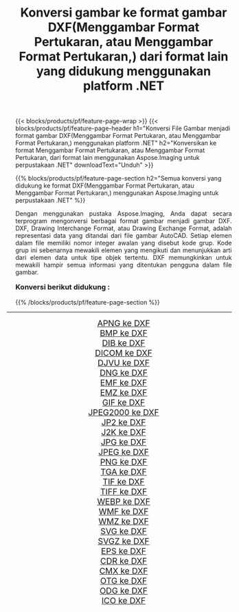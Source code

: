﻿---
title: Konversi gambar ke format gambar DXF(Menggambar Format Pertukaran, atau Menggambar Format Pertukaran,) dari format lain yang didukung menggunakan platform .NET 
weight: 3920
url: /id/net/conversion/to/dxf/ 
lang: id
langdirlevel: 2
locales: zh-hans,ja,it,ru,de,es,fr,nl,id,lt,pl,pt,vi,tr,ko,zh-hant,ar,hi,th,sv,cs,uk,he
description: Menggunakan Aspose.Imaging untuk pustaka .NET, mudah untuk mengonversi ke DXF(Menggambar Format Pertukaran, atau Menggambar Format Pertukaran,) dari format gambar lain yang didukung
---

{{< blocks/products/pf/feature-page-wrap >}}
{{< blocks/products/pf/feature-page-header h1="Konversi File Gambar menjadi format gambar DXF(Menggambar Format Pertukaran, atau Menggambar Format Pertukaran,) menggunakan platform .NET" h2="Konversikan ke format Menggambar Format Pertukaran, atau Menggambar Format Pertukaran, dari format lain menggunakan Aspose.Imaging untuk perpustakaan .NET" downloadText="Unduh" >}}


{{% blocks/products/pf/feature-page-section  h2="Semua konversi yang didukung ke format DXF(Menggambar Format Pertukaran, atau Menggambar Format Pertukaran,) menggunakan Aspose.Imaging untuk perpustakaan .NET" %}}
<p align=justify>Dengan menggunakan pustaka Aspose.Imaging, Anda dapat secara terprogram mengonversi berbagai format gambar menjadi gambar DXF. DXF, Drawing Interchange Format, atau Drawing Exchange Format, adalah representasi data yang ditandai dari file gambar AutoCAD. Setiap elemen dalam file memiliki nomor integer awalan yang disebut kode grup. Kode grup ini sebenarnya mewakili elemen yang mengikuti dan menunjukkan arti dari elemen data untuk tipe objek tertentu. DXF memungkinkan untuk mewakili hampir semua informasi yang ditentukan pengguna dalam file gambar.</p>
<h3 style="margin-top:16px;">
Konversi berikut didukung :
</h3>
{{% /blocks/products/pf/feature-page-section %}}
<div class="container-fluid productfamilypage bg-gray">
    <div class="convertypes bg-gray agp-content section">
        <div class="container">
		<hr style="margin-left:-20px;"/>
		<div class="row other-converters" style="gap: 10px;font-size: 19px;text-align:center;">
		    <div class='col-md-3 other-converter remove-lp remove-rp'><a href="/imaging/id/net/conversion/apng-to-dxf/" style="padding:15px;">APNG ke DXF</a></div>
<div class='col-md-3 other-converter remove-lp remove-rp'><a href="/imaging/id/net/conversion/bmp-to-dxf/" style="padding:15px;">BMP ke DXF</a></div>
<div class='col-md-3 other-converter remove-lp remove-rp'><a href="/imaging/id/net/conversion/dib-to-dxf/" style="padding:15px;">DIB ke DXF</a></div>
<div class='col-md-3 other-converter remove-lp remove-rp'><a href="/imaging/id/net/conversion/dicom-to-dxf/" style="padding:15px;">DICOM ke DXF</a></div>
<div class='col-md-3 other-converter remove-lp remove-rp'><a href="/imaging/id/net/conversion/djvu-to-dxf/" style="padding:15px;">DJVU ke DXF</a></div>
<div class='col-md-3 other-converter remove-lp remove-rp'><a href="/imaging/id/net/conversion/dng-to-dxf/" style="padding:15px;">DNG ke DXF</a></div>
<div class='col-md-3 other-converter remove-lp remove-rp'><a href="/imaging/id/net/conversion/emf-to-dxf/" style="padding:15px;">EMF ke DXF</a></div>
<div class='col-md-3 other-converter remove-lp remove-rp'><a href="/imaging/id/net/conversion/emz-to-dxf/" style="padding:15px;">EMZ ke DXF</a></div>
<div class='col-md-3 other-converter remove-lp remove-rp'><a href="/imaging/id/net/conversion/gif-to-dxf/" style="padding:15px;">GIF ke DXF</a></div>
<div class='col-md-3 other-converter remove-lp remove-rp'><a href="/imaging/id/net/conversion/jpeg2000-to-dxf/" style="padding:15px;">JPEG2000 ke DXF</a></div>
<div class='col-md-3 other-converter remove-lp remove-rp'><a href="/imaging/id/net/conversion/jp2-to-dxf/" style="padding:15px;">JP2 ke DXF</a></div>
<div class='col-md-3 other-converter remove-lp remove-rp'><a href="/imaging/id/net/conversion/j2k-to-dxf/" style="padding:15px;">J2K ke DXF</a></div>
<div class='col-md-3 other-converter remove-lp remove-rp'><a href="/imaging/id/net/conversion/jpg-to-dxf/" style="padding:15px;">JPG ke DXF</a></div>
<div class='col-md-3 other-converter remove-lp remove-rp'><a href="/imaging/id/net/conversion/jpeg-to-dxf/" style="padding:15px;">JPEG ke DXF</a></div>
<div class='col-md-3 other-converter remove-lp remove-rp'><a href="/imaging/id/net/conversion/png-to-dxf/" style="padding:15px;">PNG ke DXF</a></div>
<div class='col-md-3 other-converter remove-lp remove-rp'><a href="/imaging/id/net/conversion/tga-to-dxf/" style="padding:15px;">TGA ke DXF</a></div>
<div class='col-md-3 other-converter remove-lp remove-rp'><a href="/imaging/id/net/conversion/tif-to-dxf/" style="padding:15px;">TIF ke DXF</a></div>
<div class='col-md-3 other-converter remove-lp remove-rp'><a href="/imaging/id/net/conversion/tiff-to-dxf/" style="padding:15px;">TIFF ke DXF</a></div>
<div class='col-md-3 other-converter remove-lp remove-rp'><a href="/imaging/id/net/conversion/webp-to-dxf/" style="padding:15px;">WEBP ke DXF</a></div>
<div class='col-md-3 other-converter remove-lp remove-rp'><a href="/imaging/id/net/conversion/wmf-to-dxf/" style="padding:15px;">WMF ke DXF</a></div>
<div class='col-md-3 other-converter remove-lp remove-rp'><a href="/imaging/id/net/conversion/wmz-to-dxf/" style="padding:15px;">WMZ ke DXF</a></div>
<div class='col-md-3 other-converter remove-lp remove-rp'><a href="/imaging/id/net/conversion/svg-to-dxf/" style="padding:15px;">SVG ke DXF</a></div>
<div class='col-md-3 other-converter remove-lp remove-rp'><a href="/imaging/id/net/conversion/svgz-to-dxf/" style="padding:15px;">SVGZ ke DXF</a></div>
<div class='col-md-3 other-converter remove-lp remove-rp'><a href="/imaging/id/net/conversion/eps-to-dxf/" style="padding:15px;">EPS ke DXF</a></div>
<div class='col-md-3 other-converter remove-lp remove-rp'><a href="/imaging/id/net/conversion/cdr-to-dxf/" style="padding:15px;">CDR ke DXF</a></div>
<div class='col-md-3 other-converter remove-lp remove-rp'><a href="/imaging/id/net/conversion/cmx-to-dxf/" style="padding:15px;">CMX ke DXF</a></div>
<div class='col-md-3 other-converter remove-lp remove-rp'><a href="/imaging/id/net/conversion/otg-to-dxf/" style="padding:15px;">OTG ke DXF</a></div>
<div class='col-md-3 other-converter remove-lp remove-rp'><a href="/imaging/id/net/conversion/odg-to-dxf/" style="padding:15px;">ODG ke DXF</a></div>
<div class='col-md-3 other-converter remove-lp remove-rp'><a href="/imaging/id/net/conversion/ico-to-dxf/" style="padding:15px;">ICO ke DXF</a></div>
                </div>
        </div>
    </div>
</div>
<br/>

